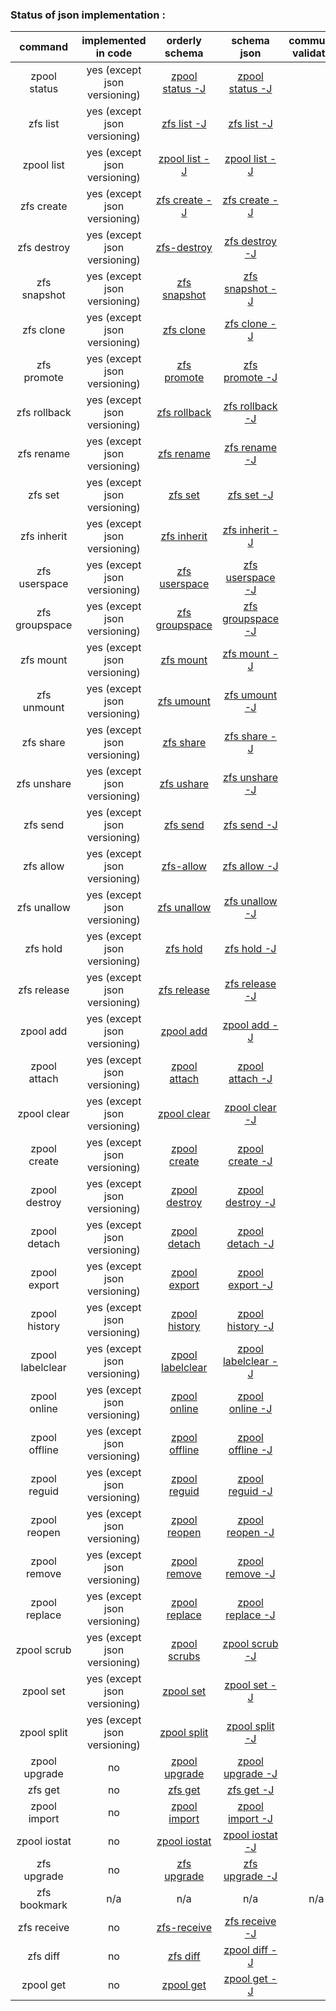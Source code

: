 ### Status of json implementation :

| command 	        | implemented in code               	|orderly schema                                                                                             |                                               schema json                                                 | community validation  |	example json                                                                                            |   example ldjson                                                                                          |
|:-----------------:|:-------------------------------------:|:-----------------------------------------------------------------------------------------------------:    |:-----------------------------------------------------------------------------------------------------:    | :--------------------:|:---------------------------------------------------------------------------------------------------------:|:--------------------------------------------------------------------------------------------------------: |
|zpool status  	    |		yes	(except json versioning)	| [zpool status -J](https://github.com/Alyseo/zfs/blob/json-0.6.4/json/orderly-v1.0/zpool-status-orderly.md)      | [zpool status -J](https://github.com/Alyseo/zfs/blob/json-0.6.4/json/schemav1.0/schema-zpool-status.md)         |						|[zpool status -J](https://github.com/Alyseo/zfs/blob/json-0.6.4/json/samples/zpool_status.json.md)       		|[zpool status -j](https://github.com/Alyseo/zfs/blob/json-0.6.4/json/samples/zpool_status.ldjson.md)             |
|zfs list      	    |		yes	(except json versioning)	| [zfs list -J](https://github.com/Alyseo/zfs/blob/json-0.6.4/json/orderly-v1.0/zfs-list-orderly.md)  		    | [zfs list -J](https://github.com/Alyseo/zfs/blob/json-0.6.4/json/schemav1.0/schema-zfs-list.md)  			    |						|[zfs list -J](https://github.com/Alyseo/zfs/blob/json-0.6.4/json/samples/zfs_list.json.md)		            	|[zfs list -j](https://github.com/Alyseo/zfs/blob/json-0.6.4/json/samples/zfs_list.ldjson.md)                     |
|zpool list    	    |		yes	(except json versioning)	| [zpool list -J](https://github.com/Alyseo/zfs/blob/json-0.6.4/json/orderly-v1.0/zpool-list-orderly.md)          | [zpool list -J](https://github.com/Alyseo/zfs/blob/json-0.6.4/json/schemav1.0/schema-zpool-list.md)		        |						|[zpool list -J](https://github.com/Alyseo/zfs/blob/json-0.6.4/json/samples/zpool_list.json.md)		        	|[zpool list -j](https://github.com/Alyseo/zfs/blob/json-0.6.4/json/samples/zpool_list.ldjson.md)                 |
|zfs create         |		yes	(except json versioning)	| [zfs create -J](https://github.com/Alyseo/zfs/blob/json-0.6.4/json/orderly-v1.0/zfs-create-orderly.md)	        | [zfs create -J](https://github.com/Alyseo/zfs/blob/json-0.6.4/json/schemav1.0/schema-zfs-create.md)		        |						|[zfs create -J](https://github.com/Alyseo/zfs/blob/json-0.6.4/json/samples/zfs_create.json.md)	        		|[zfs create -j](https://github.com/Alyseo/zfs/blob/json-0.6.4/json/samples/zfs_create.ldjson.md)                 |
|zfs destroy	    |   	yes	(except json versioning)	| [zfs-destroy](https://github.com/Alyseo/zfs/blob/json-0.6.4/json/orderly-v1.0/zfs-destroy-orderly.md)           | [zfs destroy -J](https://github.com/Alyseo/zfs/tree/json/json/schemav1.0/schema-zfs-destroy.md)           |                   	|                                                                                                        	|                                                                                                           |
|zfs snapshot	    |   	yes	(except json versioning)	| [zfs snapshot](https://github.com/Alyseo/zfs/blob/json-0.6.4/json/orderly-v1.0/zfs-snapshot-orderly.md)         | [zfs snapshot -J](https://github.com/Alyseo/zfs/blob/json-0.6.4/json/schemav1.0/schema-zfs-snapshot.md)	        |						|                                                                                                        	|                                                                                                           |
|zfs clone		    |   	yes	(except json versioning)	| [zfs clone](https://github.com/Alyseo/zfs/blob/json-0.6.4/json/orderly-v1.0/zfs-clone-orderly.md)               | [zfs clone -J](https://github.com/Alyseo/zfs/blob/json-0.6.4/json/schemav1.0/schema-zfs-clone.md)   	        |						|		                                                                                                	|                                                                                                           |
|zfs promote	    |   	yes	(except json versioning)	| [zfs promote](https://github.com/Alyseo/zfs/blob/json-0.6.4/json/orderly-v1.0/zfs-promote-orderly.md)           | [zfs promote -J](https://github.com/Alyseo/zfs/blob/json-0.6.4/json/schemav1.0/schema-zfs-promote.md)           |						|		                                                                                                	|                                                                                                           |
|zfs rollback	    |   	yes	(except json versioning)	| [zfs rollback](https://github.com/Alyseo/zfs/blob/json-0.6.4/json/orderly-v1.0/zpool-rollback-orderly.md)         | [zfs rollback -J](https://github.com/Alyseo/zfs/blob/json-0.6.4/json/schemav1.0/schema-zfs-rollback.md)         |						|		                                                                                                	|                                                                                                           |
|zfs rename 		|   	yes	(except json versioning)	| [zfs rename](https://github.com/Alyseo/zfs/blob/json-0.6.4/json/orderly-v1.0/zfs-rename-orderly.md)             | [zfs rename -J](https://github.com/Alyseo/zfs/blob/json-0.6.4/json/schemav1.0/schema-zfs-rename.md)             |						|		                                                                                                	|                                                                                                           |
|zfs set			|   	yes	(except json versioning)	| [zfs set ](https://github.com/Alyseo/zfs/blob/json-0.6.4/json/orderly-v1.0/zfs-set-orderly.md)                  | [zfs set -J](https://github.com/Alyseo/zfs/blob/json-0.6.4/json/schemav1.0/schema-zfs-set.md)                   |						|		                                                                                                	|                                                                                                           |
|zfs inherit		|   	yes	(except json versioning)	| [zfs inherit](https://github.com/Alyseo/zfs/blob/json-0.6.4/json/orderly-v1.0/zfs-inherit-orderly.md)           | [zfs inherit -J](https://github.com/Alyseo/zfs/blob/json-0.6.4/json/schemav1.0/schema-zfs-inherit.md)	        |						|		                                                                                                	|                                                                                                           |
|zfs userspace		|   	yes	(except json versioning)	| [zfs userspace](https://github.com/Alyseo/zfs/blob/json-0.6.4/json/orderly-v1.0/zfs-userspace-orderly.md)       | [zfs userspace -J](https://github.com/Alyseo/zfs/blob/json-0.6.4/json/schemav1.0/schema-zfs-userspace.md)       |						|		                                                                                                	|                                                                                                           |
|zfs groupspace		|   	yes	(except json versioning)	| [zfs groupspace](https://github.com/Alyseo/zfs/blob/json-0.6.4/json/orderly-v1.0/zfs-groupspace-orderly.md)     | [zfs groupspace -J](https://github.com/Alyseo/zfs/blob/json-0.6.4/json/schemav1.0/schema-zfs-groupspace.md)     |						|		                                                                                                	|                                                                                                           |
|zfs mount			|   	yes	(except json versioning)	| [zfs mount](https://github.com/Alyseo/zfs/blob/json-0.6.4/json/orderly-v1.0/zfs-mount-orderly.md)               | [zfs mount -J](https://github.com/Alyseo/zfs/blob/json-0.6.4/json/schemav1.0/schema-zfs-mount.md)               |						|		                                                                                                	|                                                                                                           |
|zfs unmount		|   	yes	(except json versioning)	| [zfs umount](https://github.com/Alyseo/zfs/blob/json-0.6.4/json/orderly-v1.0/zfs-umount-orderly.md)             | [zfs umount -J](https://github.com/Alyseo/zfs/blob/json-0.6.4/json/schemav1.0/schema-zfs-umount.md)             |						|		                                                                                                	|                                                                                                           |
|zfs share			|   	yes	(except json versioning)	| [zfs share](https://github.com/Alyseo/zfs/blob/json-0.6.4/json/orderly-v1.0/zfs-share-orderly.md)               | [zfs share -J](https://github.com/Alyseo/zfs/blob/json-0.6.4/json/schemav1.0/schema-zfs-share.md)  	            |						|		                                                                                                	|                                                                                                           |
|zfs unshare		|   	yes	(except json versioning)	| [zfs ushare](https://github.com/Alyseo/zfs/blob/json-0.6.4/json/orderly-v1.0/zfs-ushare-orderly.md)             | [zfs unshare -J](https://github.com/Alyseo/zfs/blob/json-0.6.4/json/schemav1.0/schema-zfs-unshare.md)	        |						|		                                                                                                	|                                                                                                           |
|zfs send			|   	yes	(except json versioning)	| [zfs send](https://github.com/Alyseo/zfs/blob/json-0.6.4/json/orderly-v1.0/zfs-send-orderly.md)                | [zfs send -J](https://github.com/Alyseo/zfs/blob/json-0.6.4/json/schemav1.0/schema-zfs-send.md)                 |						|		                                                                                                	|                                                                                                           |
|zfs allow			|   	yes	(except json versioning)	| [zfs-allow](https://github.com/Alyseo/zfs/blob/json-0.6.4/json/orderly-v1.0/zfs-allow-orderly.md)              | [zfs allow -J](https://github.com/Alyseo/zfs/blob/json-0.6.4/json/schemav1.0/schema-zfs-allow.md)	            |						|		                                                                                                	|                                                                                                           |
|zfs unallow		|   	yes	(except json versioning)	| [zfs unallow](https://github.com/Alyseo/zfs/blob/json-0.6.4/json/orderly-v1.0/zfs-unallow-orderly.md)           | [zfs unallow -J](https://github.com/Alyseo/zfs/blob/json-0.6.4/json/schemav1.0/schema-zfs-unallow.md)	        |						|		                                                                                                	|                                                                                                           |
|zfs hold			|   	yes	(except json versioning)	| [zfs hold](https://github.com/Alyseo/zfs/blob/json-0.6.4/json/orderly-v1.0/zfs-hold-orderly.md)                 | [zfs hold -J](https://github.com/Alyseo/zfs/blob/json-0.6.4/json/schemav1.0/schema-zfs-hold.md)                 |						|		                                                                                                	|                                                                                                           |
|zfs release		|   	yes	(except json versioning)	| [zfs release](https://github.com/Alyseo/zfs/blob/json-0.6.4/json/orderly-v1.0/zfs-release-orderly.md)           | [zfs release -J](https://github.com/Alyseo/zfs/blob/json-0.6.4/json/schemav1.0/schema-zfs-release.md)           |						|		                                                                                                	|                                                                                                           |
|zpool add 			|   	yes	(except json versioning)	| [zpool add](https://github.com/Alyseo/zfs/blob/json-0.6.4/json/orderly-v1.0/zpool-add-orderly.md)               | [zpool add -J](https://github.com/Alyseo/zfs/blob/json-0.6.4/json/schemav1.0/schema-zpool-add.md)               |						|		                                                                                                	|                                                                                                           |
|zpool attach		|   	yes	(except json versioning)	| [zpool attach](https://github.com/Alyseo/zfs/blob/json-0.6.4/json/orderly-v1.0/zpool-attach-orderly.md)         | [zpool attach -J](https://github.com/Alyseo/zfs/blob/json-0.6.4/json/schemav1.0/schema-zpool-attach.md)         |						|		                                                                                                	|                                                                                                           |
|zpool clear		|   	yes	(except json versioning)	| [zpool clear](https://github.com/Alyseo/zfs/blob/json-0.6.4/json/orderly-v1.0/zpool-clear-orderly.md)           | [zpool clear -J](https://github.com/Alyseo/zfs/blob/json-0.6.4/json/schemav1.0/schema-zpool-clear.md)           |						|		                                                                                                	|                                                                                                           |
|zpool create		|   	yes	(except json versioning)	| [zpool create](https://github.com/Alyseo/zfs/blob/json-0.6.4/json/orderly-v1.0/zpool-create-orderly.md)         | [zpool create -J](https://github.com/Alyseo/zfs/blob/json-0.6.4/json/schemav1.0/schema-zpool-create.md)         |  						|		                                                                                                	|                                                                                                           |
|zpool destroy		|   	yes	(except json versioning)	| [zpool destroy](https://github.com/Alyseo/zfs/blob/json-0.6.4/json/orderly-v1.0/zpool-destroy-orderly.md)      | [zpool destroy -J](https://github.com/Alyseo/zfs/blob/json-0.6.4/json/schemav1.0/schema-zpool-destroy.md)       |  						|		                                                                                                	|                                                                                                           |
|zpool detach		|   	yes	(except json versioning)	| [zpool detach](https://github.com/Alyseo/zfs/blob/json-0.6.4/json/orderly-v1.0/zpool-detach-orderly.md)         | [zpool detach -J](https://github.com/Alyseo/zfs/blob/json-0.6.4/json/schemav1.0/schema-zpool-detach.md)         |						|		                                                                                                	|                                                                                                           |
|zpool export		|   	yes	(except json versioning)	| [zpool export](https://github.com/Alyseo/zfs/blob/json-0.6.4/json/orderly-v1.0/zpool-export-orderly.md)         | [zpool export -J](https://github.com/Alyseo/zfs/blob/json-0.6.4/json/schemav1.0/schema-zpool-export.md)    	    |						|		                                                                                                	|                                                                                                           |
|zpool history		|   	yes	(except json versioning)	| [zpool history](https://github.com/Alyseo/zfs/blob/json-0.6.4/json/orderly-v1.0/zpool-history-orderly.md)       | [zpool history -J](https://github.com/Alyseo/zfs/blob/json-0.6.4/json/schemav1.0/schema-zpool-history.md)  	    |						|		                                                                                                	|                                                                                                           |
|zpool labelclear	|   	yes	(except json versioning)	| [zpool labelclear](https://github.com/Alyseo/zfs/blob/json-0.6.4/json/orderly-v1.0/zpool-labelclear-orderly.md) | [zpool labelclear -J](https://github.com/Alyseo/zfs/blob/json-0.6.4/json/schemav1.0/schema-zpool-labelclear.md) |						|		                                                                                                	|                                                                                                           |
|zpool online		|   	yes	(except json versioning)	| [zpool online](https://github.com/Alyseo/zfs/blob/json-0.6.4/json/orderly-v1.0/zpool-online-orderly.md)         | [zpool online -J](https://github.com/Alyseo/zfs/blob/json-0.6.4/json/schemav1.0/schema-zpool-online.md)         |						|		                                                                                                	|                                                                                                           |
|zpool offline		|   	yes	(except json versioning)	| [zpool offline](https://github.com/Alyseo/zfs/blob/json-0.6.4/json/orderly-v1.0/zpool-offline-orderly.md)           | [zpool offline -J](https://github.com/Alyseo/zfs/blob/json-0.6.4/json/schemav1.0/schema-zpool-offline.md)       |						|		                                                                                                	|                                                                                                           |
|zpool reguid		|   	yes	(except json versioning)	| [zpool reguid](https://github.com/Alyseo/zfs/blob/json-0.6.4/json/orderly-v1.0/zpool-reguid-orderly.md)         | [zpool reguid -J](https://github.com/Alyseo/zfs/blob/json-0.6.4/json/schemav1.0/schema-zpool-reguid.md)         |						|		                                                                                                	|                                                                                                           |
|zpool reopen		|   	yes	(except json versioning)	| [zpool reopen](https://github.com/Alyseo/zfs/blob/json-0.6.4/json/orderly-v1.0/zpool-reopen-orderly.md)         | [zpool reopen -J](https://github.com/Alyseo/zfs/blob/json-0.6.4/json/schemav1.0/schema-zpool-reopen.md)         |						|		                                                                                                	|                                                                                                           |
|zpool remove		|   	yes	(except json versioning)	| [zpool remove](https://github.com/Alyseo/zfs/blob/json-0.6.4/json/orderly-v1.0/zpool-remove-orderly.md)         | [zpool remove -J](https://github.com/Alyseo/zfs/blob/json-0.6.4/json/schemav1.0/schema-zpool-remove.md)         |						|		                                                                                                	|                                                                                                           |
|zpool replace		|   	yes	(except json versioning)	| [zpool replace](https://github.com/Alyseo/zfs/blob/json-0.6.4/json/orderly-v1.0/zpool-replace-orderly.md)     | [zpool replace -J](https://github.com/Alyseo/zfs/blob/json-0.6.4/json/schemav1.0/schema-zpool-replace.md)       |						|		                                                                                                	|                                                                                                               |
|zpool scrub		|   	yes	(except json versioning)	| [zpool scrubs](https://github.com/Alyseo/zfs/blob/json-0.6.4/json/orderly-v1.0/zpool-scrub-orderly.md)         | [zpool scrub -J](https://github.com/Alyseo/zfs/blob/json-0.6.4/json/schemav1.0/schema-zpool-scrub.md)           |						|		                                                                                                	|                                                                                                           |
|zpool set			|   	yes	(except json versioning)	| [zpool set](https://github.com/Alyseo/zfs/blob/json-0.6.4/json/orderly-v1.0/zpool-set-orderly.md)               | [zpool set -J](https://github.com/Alyseo/zfs/blob/json-0.6.4/json/schemav1.0/schema-zpool-set.md)               |  						|		                                                                                                    |                                                                                                           |
|zpool split		|   	yes	(except json versioning)	| [zpool split](https://github.com/Alyseo/zfs/blob/json-0.6.4/json/orderly-v1.0/zpool-split-orderly.md)           | [zpool split -J](https://github.com/Alyseo/zfs/blob/json-0.6.4/json/schemav1.0/schema-zpool-split.md)           |						|		                                                                                                	|                                                                                                           |
|zpool upgrade		|			no	                		| [zpool upgrade](https://github.com/Alyseo/zfs/blob/json-0.6.4/json/orderly-v1.0/zpool-upgrade-orderly.md)       | [zpool upgrade -J](https://github.com/Alyseo/zfs/blob/json-0.6.4/json/schemav1.0/schema-zpool-upgrade.md)       |	   					|		                                                                                                	|                                                                                                           |
|zfs get 			|			no              			| [zfs get](https://github.com/Alyseo/zfs/blob/json-0.6.4/json/orderly-v1.0/zfs-get-orderly.md)                   | [zfs get -J](https://github.com/Alyseo/zfs/blob/json-0.6.4/json/schemav1.0/schema-zfs-get.md)  		            |						|		                                                                                                	|                                                                                                           |
|zpool import		|			no		                	| [zpool import](https://github.com/Alyseo/zfs/blob/json-0.6.4/json/orderly-v1.0/zpool-import-orderly.md)         | [zpool import -J](https://github.com/Alyseo/zfs/blob/json-0.6.4/json/schemav1.0/schema-zpool-import.md)         |						|		                                                                                                	|                                                                                                           |
|zpool iostat		|			no		                	| [zpool iostat](https://github.com/Alyseo/zfs/blob/json-0.6.4/json/orderly-v1.0/zpool-iostat-orderly.md)         | [zpool iostat -J](https://github.com/Alyseo/zfs/blob/json-0.6.4/json/schemav1.0/schema-zpool-iostat.md)    	    |						|		                                                                                                	|                                                                                                           |
|zfs upgrade		|			no	                		| [zfs upgrade](https://github.com/Alyseo/zfs/blob/json-0.6.4/json/orderly-v1.0/zfs-upgrade-orderly.md)           | [zfs upgrade -J](https://github.com/Alyseo/zfs/blob/json-0.6.4/json/schemav1.0/schema-zfs-upgrade.md) 	        |						|		                                                                                                	|                                                                                                           |
|zfs bookmark		|			n/a	                		|          n/a                                                                                              |                                                n/a                                   				        |			n/a			|		                   n/a                                                                             	|                              n/a                                                                                      |
|zfs receive		|			no	                		| [zfs-receive](https://github.com/Alyseo/zfs/blob/json-0.6.4/json/orderly-v1.0/zfs-receive-orderly.md)           | [zfs receive -J](https://github.com/Alyseo/zfs/blob/json-0.6.4/json/schemav1.0/schema-zfs-receive.md)           |						|		                                                                                                	|                                                                                                           |
|zfs diff			|			no			                | [zfs diff](https://github.com/Alyseo/zfs/blob/json-0.6.4/json/orderly-v1.0/zfs-diff-orderly.md)                 | [zpool diff -J](https://github.com/Alyseo/zfs/blob/json-0.6.4/json/schemav1.0/schema-zfs-diff.md)               |						|		                                                                                                	|                                                                                                           |
|zpool get			|			no		                	| [zpool get](https://github.com/Alyseo/zfs/blob/json-0.6.4/json/orderly-v1.0/zpool-get-orderly.md)               | [zpool get -J](https://github.com/Alyseo/zfs/blob/json-0.6.4/json/schemav1.0/schema-zpool-get.md)          	    |						|		                                                                                                	|                                                                                                           |